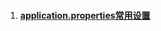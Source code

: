 1. #### [application.properties常用设置](/chapter1/springboot/applicationpropertieschang-yong-she-zhi.md)



